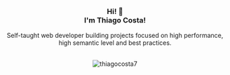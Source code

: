 <div align="center">
  <br>
  <br>
  <br>
  <br>
  <br>
  <br>
  <br>
  <h3 align="center"> Hi! 👋<br>I'm Thiago Costa! </h3>

  <p align="center">
    Self-taught web developer building projects focused on high performance, high semantic level and best practices.
  </p>
  <br>
  <img align="center" src="https://github-readme-stats.vercel.app/api/top-langs?username=thiagocosta7&show_icons=true&locale=en&layout=compact&theme=transparent" alt="thiagocosta7" />
</div>
